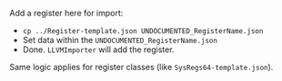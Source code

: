 Add a register here for import:
- `cp ../Register-template.json UNDOCUMENTED_RegisterName.json`
- Set data within the `UNDOCUMENTED_RegisterName.json`
- Done. `LLVMImporter` will add the register.

Same logic applies for register classes (like `SysRegs64-template.json`).